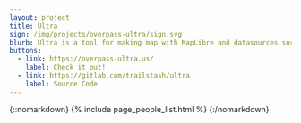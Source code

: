 ```yaml
---
layout: project
title: Ultra
sign: /img/projects/overpass-ultra/sign.svg
blurb: Ultra is a tool for making map with MapLibre and datasources such as Overpass, QLever, GeoJSON files, etc. It powers a number of our maps here on maprva.org
buttons:
  - link: https://overpass-ultra.us/
    label: Check it out!
  - link: https://gitlab.com/trailstash/ultra
    label: Source Code
---
```


{::nomarkdown}
{% include page_people_list.html %}
{:/nomarkdown}
